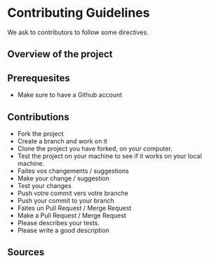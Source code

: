# Contributing Guidelines
We ask to contributors to follow some directives.

## Overview of the project

## Prerequesites
- Make sure to have a Github account

## Contributions
- Fork the project
- Create a branch and work on it
- Clone the project you have forked, on your computer.
- Test the project on your machine to see if it works on your local machine.
- Faites vos changements / suggestions
- Make your change / suggestion
- Test your changes
- Push votre commit vers votre branche
- Push your commit to your branch
- Faites un Pull Request / Merge Request
- Make a Pull Request / Merge Request
- Please describes your tests.
- Please write a good description

## Sources